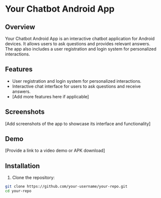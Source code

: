 # Your Chatbot Android App


## Overview

Your Chatbot Android App is an interactive chatbot application for Android devices. It allows users to ask questions and provides relevant answers. The app also includes a user registration and login system for personalized interactions.

## Features

- User registration and login system for personalized interactions.
- Interactive chat interface for users to ask questions and receive answers.
- [Add more features here if applicable]

## Screenshots

[Add screenshots of the app to showcase its interface and functionality]

## Demo

[Provide a link to a video demo or APK download]

## Installation

1. Clone the repository:

```bash
git clone https://github.com/your-username/your-repo.git
cd your-repo

